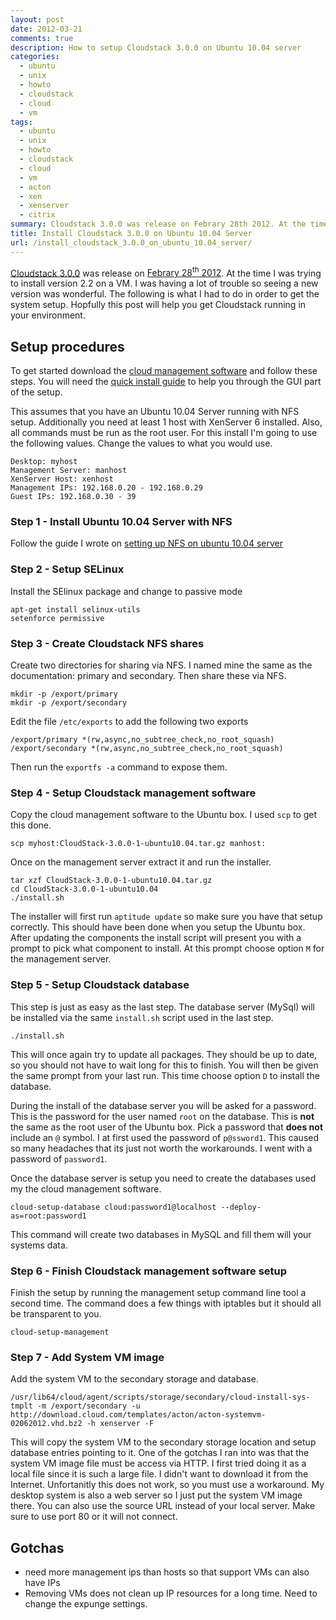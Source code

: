 ```yaml
---
layout: post
date: 2012-03-21
comments: true
description: How to setup Cloudstack 3.0.0 on Ubuntu 10.04 server
categories:
  - ubuntu
  - unix
  - howto
  - cloudstack
  - cloud
  - vm
tags:
  - ubuntu
  - unix
  - howto
  - cloudstack
  - cloud
  - vm
  - acton
  - xen
  - xenserver
  - citrix
summary: Cloudstack 3.0.0 was release on Febrary 28th 2012. At the time I was trying to install version 2.2 on a VM. I was having a lot of trouble so seeing a new version was wonderful. The following is what I had to do in order to get the system setup. Hopfully this post will help you get Cloudstack running in your environment.
title: Install Cloudstack 3.0.0 on Ubuntu 10.04 Server
url: /install_cloudstack_3.0.0_on_ubuntu_10.04_server/
---
```


[Cloudstack 3.0.0](https://sourceforge.net/projects/cloudstack/files/CloudStack%20Acton/3.0.0/) was release on [Febrary 28<sup>th</sup> 2012](http://www.cloudstack.org/blog/117-cloudstack-acton-released.html). At the time I was trying to install version 2.2 on a VM. I was having a lot of trouble so seeing a new version was wonderful. The following is what I had to do in order to get the system setup. Hopfully this post will help you get Cloudstack running in your environment.

## Setup procedures
To get started download the [cloud management software](http://sourceforge.net/projects/cloudstack/files/CloudStack%20Acton/3.0.0/CloudStack-3.0.0-1-ubuntu10.04.tar.gz/download) and follow these steps. You will need the [quick install guide](http://sourceforge.net/projects/cloudstack/files/CloudStack%20Acton/3.0.0/CloudStack3.0QuickInstallGuide.pdf/download) to help you through the GUI part of the setup.

This assumes that you have an Ubuntu 10.04 Server running with NFS setup. Additionally you need at least 1 host with XenServer 6 installed. Also, all commands must be run as the root user. For this install I'm going to use the following values. Change the values to what you would use.

    Desktop: myhost
    Management Server: manhost
    XenServer Host: xenhost
    Management IPs: 192.168.0.20 - 192.168.0.29
    Guest IPs: 192.168.0.30 - 39

### Step 1 - Install Ubuntu 10.04 Server with NFS
Follow the guide I wrote on [setting up NFS on ubuntu 10.04 server](/setting_up_NFS_on_Ubuntu_10.04_server)

### Step 2 - Setup SELinux
Install the SElinux package and change to passive mode

    apt-get install selinux-utils
    setenforce permissive

### Step 3 - Create Cloudstack NFS shares
Create two directories for sharing via NFS. I named mine the same as the documentation: primary and secondary. Then share these via NFS.

    mkdir -p /export/primary
    mkdir -p /export/secondary

Edit the file `/etc/exports` to add the following two exports

    /export/primary *(rw,async,no_subtree_check,no_root_squash)
    /export/secondary *(rw,async,no_subtree_check,no_root_squash)

Then run the `exportfs -a` command to expose them.

### Step 4 - Setup Cloudstack management software
Copy the cloud management software to the Ubuntu box. I used `scp` to get this done.

    scp myhost:CloudStack-3.0.0-1-ubuntu10.04.tar.gz manhost:

Once on the management server extract it and run the installer.

    tar xzf CloudStack-3.0.0-1-ubuntu10.04.tar.gz
    cd CloudStack-3.0.0-1-ubuntu10.04
    ./install.sh

The installer will first run `aptitude update` so make sure you have that setup correctly. This should have been done when you setup the Ubuntu box. After updating the components the install script will present you with a prompt to pick what component to install. At this prompt choose option `M` for the management server.

### Step 5 - Setup Cloudstack database
This step is just as easy as the last step. The database server (MySql) will be installed via the same `install.sh` script used in the last step.

    ./install.sh

This will once again try to update all packages. They should be up to date, so you should not have to wait long for this to finish. You will then be given the same prompt from your last run. This time choose option `D` to install the database.

During the install of the database server you will be asked for a password. This is the password for the user named `root` on the database. This is __not__ the same as the root user of the Ubuntu box. Pick a password that __does not__ include an `@` symbol. I at first used the password of `p@ssword1`. This caused so many headaches that its just not worth the workarounds. I went with a password of `password1`.

Once the database server is setup you need to create the databases used my the cloud management software.

    cloud-setup-database cloud:password1@localhost --deploy-as=root:password1

This command will create two databases in MySQL and fill them will your systems data.

### Step 6 - Finish Cloudstack management software setup
Finish the setup by running the management setup command line tool a second time. The command does a few things with iptables but it should all be transparent to you.

    cloud-setup-management

### Step 7 - Add System VM image
Add the system VM to the secondary storage and database.

    /usr/lib64/cloud/agent/scripts/storage/secondary/cloud-install-sys-tmplt -m /export/secondary -u http://download.cloud.com/templates/acton/acton-systemvm-02062012.vhd.bz2 -h xenserver -F

This will copy the system VM to the secondary storage location and setup database entries pointing to it. One of the gotchas I ran into was that the system VM image file must be access via HTTP. I first tried doing it as a local file since it is such a large file. I didn't want to download it from the Internet. Unfortanitly this does not work, so you must use a workaround. My desktop system is also a web server so I just put the system VM image there. You can also use the source URL instead of your local server. Make sure to use port 80 or it will not connect.

## Gotchas
* need more management ips than hosts so that support VMs can also have IPs
* Removing VMs does not clean up IP resources for a long time. Need to change the expunge settings.
